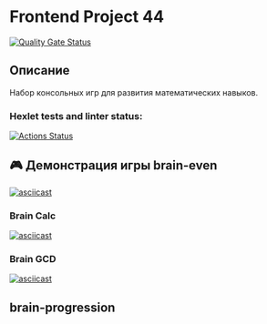 # Frontend Project 44

[![Quality Gate Status](https://sonarcloud.io/api/project_badges/measure?project=Nikita-imba_frontend-project-44&metric=alert_status)](https://sonarcloud.io/summary/new_code?id=Nikita-imba_frontend-project-44)

## Описание
Набор консольных игр для развития математических навыков.

### Hexlet tests and linter status:
[![Actions Status](https://github.com/Nikita-imba/frontend-project-44/actions/workflows/hexlet-check.yml/badge.svg)](https://github.com/Nikita-imba/frontend-project-44/actions)

## 🎮 Демонстрация игры brain-even

[![asciicast](https://asciinema.org/a/FNuWsFp2gCM2ye6URkKu2XwWq.svg)](https://asciinema.org/a/FNuWsFp2gCM2ye6URkKu2XwWq)

### Brain Calc
[![asciicast](https://asciinema.org/a/rE851Nv205jsNSYQunmSNLgKR.svg)](https://asciinema.org/a/rE851Nv205jsNSYQunmSNLgKR)

### Brain GCD
[![asciicast](https://asciinema.org/a/5bOgbIwF1wSI9Ne3hYyrOWzBG.svg)](https://asciinema.org/a/5bOgbIwF1wSI9Ne3hYyrOWzBG)

## brain-progression
